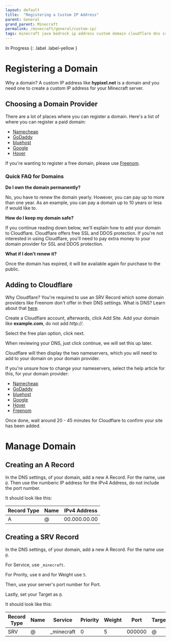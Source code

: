 ```yaml
---
layout: default
title:  "Registering a Custom IP Address"
parent: General
grand_parent: Minecraft
permalink: /minecraft/general/custom-ip/
tags: minecraft java bedrock ip address custom domain cloudflare dns srv port nameservers faq
---
```


In Progress
{: .label .label-yellow }

# Registering a Domain
Why a domain? A custom IP address like __hypixel.net__ is a domain and you need one to create a custom IP address for your Minecraft server. 

## Choosing a Domain Provider
There are a lot of places where you can register a domain.
Here's a list of where you can register a paid domain:

* [Namecheap](https://www.namecheap.com/)
* [GoDaddy](https://www.godaddy.com/)
* [bluehost](https://www.bluehost.com/)
* [Google](https://domains.google/)
* [Hover](https://www.hover.com/)

If you're wanting to register a free domain, please use [Freenom](https://www.freenom.com/).

### Quick FAQ for Domains
**Do I own the domain permanently?**

No, you have to renew the domain yearly. However, you can pay up to more than one year. As an example, you can pay a domain up to 10 years or less if would like to. 

**How do I keep my domain safe?**

If you continue reading down below, we'll explain how to add your domain to Cloudflare. Cloudflare offers free SSL and DDOS protection.
If you're not interested in using Cloudflare, you'll need to pay extra money to your domain provider for SSL and DDOS protection.

**What if I don't renew it?**

Once the domain has expired, it will be available again for purchase to the public. 

## Adding to Cloudflare
Why Cloudflare? You're required to use an SRV Record which some domain providers like Freenom don't offer in their DNS settings. 
What is DNS? Learn about that [here](https://www.cloudflare.com/learning/dns/what-is-dns/).

Create a Cloudflare account, afterwards, click Add Site.
Add your domain like __example.com__, do not add *http://*.

Select the free plan option, click next.

When reviewing your DNS, just click continue, we will set this up later.


Cloudflare will then display the two nameservers, which you will need to add to your domain on your domain provider. 

If you're unsure how to change your nameservers, select the help article for this, for your domain provider:

* [Namecheap](https://www.namecheap.com/support/knowledgebase/article.aspx/767/10/how-to-change-dns-for-a-domain/)
* [GoDaddy](https://www.godaddy.com/help/change-nameservers-for-my-domains-664)
* [bluehost](https://www.bluehost.com/help/article/custom-nameservers)
* [Google](https://support.google.com/domains/answer/3290309?hl=en)
* [Hover](https://help.hover.com/hc/en-us/articles/217282477--Changing-your-domain-nameservers)
* [Freenom](https://my.freenom.com/knowledgebase.php?action=displayarticle&id=3)

Once done, wait around 20 - 45 minutes for Cloudflare to confirm your site has been added.

# Manage Domain
## Creating an A Record
In the DNS settings, of your domain, add a new A Record. For the name, use `@`. Then use the numberic IP address for the IPv4 Address, do not include the port number.

It should look like this:

| Record Type | Name      | IPv4 Address |
| ----------- | --------- | ------------ |
| A           | @         | 00.000.00.00 |

## Creating a SRV Record
In the DNS settings, of your domain, add a new A Record. For the name use `@`.

For Service, use `_minecraft`.

For Prority, use `0` and for Weight use `5`.

Then, use your server's port number for Port.

Lastly, set your Target as `@`.

It should look like this:

| Record Type | Name      | Service      | Priority | Weight | Port   | Target |
| ----------- | --------- | ------------ | -------- | ------ | ------ | ------ |
| SRV         | @         | _minecraft   | 0        | 5      | 000000 | @      |
